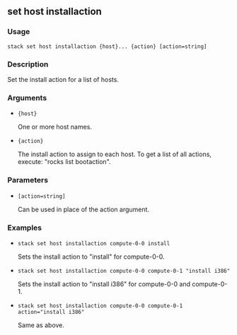 ## set host installaction

### Usage

`stack set host installaction {host}... {action} [action=string]`

### Description

Set the install action for a list of hosts.

### Arguments

* `{host}`

   One or more host names.

* `{action}`

   The install action to assign to each host. To get a list of all actions,
	execute: "rocks list bootaction".


### Parameters
* `[action=string]`

   Can be used in place of the action argument.

### Examples

* `stack set host installaction compute-0-0 install`

   Sets the install action to "install" for compute-0-0.

* `stack set host installaction compute-0-0 compute-0-1 "install i386"`

   Sets the install action to "install i386" for compute-0-0 and compute-0-1.

* `stack set host installaction compute-0-0 compute-0-1 action="install i386"`

   Same as above.



